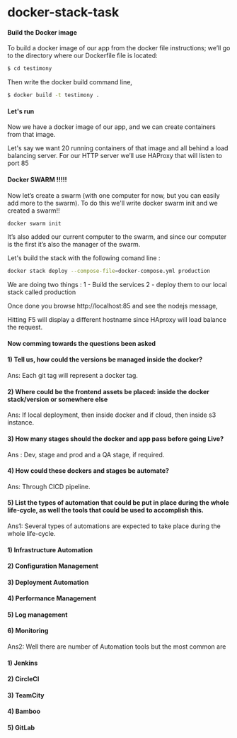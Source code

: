 # docker-stack-task
#### Build the Docker image
To build a docker image of our app from the docker file instructions; we’ll go to the directory where our Dockerfile file is located:

```bash
$ cd testimony
```
Then write the docker build command line,

```bash
$ docker build -t testimony .
```

#### Let's run
Now we have a docker image of our app, and we can create containers from that image.

Let's say we want 20 running containers of that image and all behind a load balancing server.
For our HTTP server we’ll use HAProxy that will listen to port 85
#### Docker SWARM !!!!!
 Now let’s create a swarm (with one computer for now, but you can easily add more to the swarm). To do this we'll write docker swarm init and we created a swarm!! 
 
 ```bash
 docker swarm init
 ```
 
 It’s also added our current computer to the swarm, and since our computer is the first it’s also the manager of the swarm.
 
 Let's build the stack with the following comand line :
 
 ```bash
 docker stack deploy --compose-file=docker-compose.yml production
 ```
 We are doing two things : 
  1 - Build the services 
  2 - deploy them to our local stack called production
  
 Once done you browse http://localhost:85 and see the nodejs message, 
 
 Hitting F5 will display a different hostname since HAproxy will load balance the request.
 
 #### Now comming towards the questions been asked
 #### 1) Tell us, how could the versions be managed inside the docker?
 Ans: Each git tag will represent a docker tag.
 #### 2) Where could be the frontend assets be placed: inside the docker stack/version or somewhere else
 Ans: If local deployment, then inside docker and if cloud, then inside s3 instance.
 #### 3) How many stages should the docker and app pass before going Live?
 Ans : Dev, stage and prod and a QA stage, if required.
 #### 4) How could these dockers and stages be automate?
 Ans: Through CICD pipeline.
 #### 5) List the types of automation that could be put in place during the whole life-cycle, as well the tools that could be used to accomplish this.
 Ans1: Several types of automations are expected to take place during the whole life-cycle.
  #### 1) Infrastructure Automation
  #### 2) Configuration Management
  #### 3) Deployment Automation
  #### 4) Performance Management
  #### 5) Log management
  #### 6) Monitoring
 Ans2: Well there are number of Automation tools but the most common are
 #### 1) Jenkins
 #### 2) CircleCI
 #### 3) TeamCity
 #### 4) Bamboo
 #### 5) GitLab
